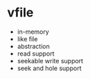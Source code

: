# vfile

* in-memory
* like file
* abstraction
* read support
* seekable write support
* seek and hole support
